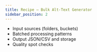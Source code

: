 ```yaml
---
title: Recipe — Bulk Alt-Text Generator
sidebar_position: 2
---
```


- Input sources (folders, buckets)
- Batched processing patterns
- Output JSON/CSV and storage
- Quality spot checks
